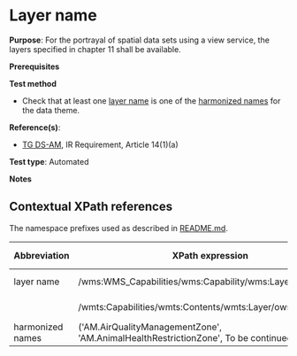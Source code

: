 # Layer name

**Purpose**: For the portrayal of spatial data sets using a view service, the layers specified in chapter 11 shall be available.

**Prerequisites**

**Test method**

* Check that at least one [layer name](#name) is one of the [harmonized names](#names) for the data theme.

**Reference(s)**:

* [TG DS-AM](http://inspire.ec.europa.eu/id/ats/data-am/3.1/am-portrayal/README#ref_TG_DS_AM), IR Requirement, Article 14(1)(a)

**Test type**: Automated

**Notes**

## Contextual XPath references

The namespace prefixes used as described in [README.md](http://inspire.ec.europa.eu/id/ats/data-am/3.1/am-portrayal/README#namespaces).

Abbreviation                                     |  XPath expression												|  Parameter  value
------------------------------------------------ | ---------------------------------------------------------------	| ---------------------------------------------------------------
layer name <a name="name"></a> | /wms:WMS_Capabilities/wms:Capability/wms:Layer/wms:Name | ISO 19128
                                 | /wmts:Capabilities/wmts:Contents/wmts:Layer/ows:Identifier | WMTS 1.0.0
harmonized names <a name="names"></a> | ('AM.AirQualityManagementZone', 'AM.AnimalHealthRestrictionZone', To be continued)
